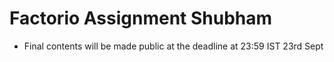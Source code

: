 # Factorio Assignment Shubham
- Final contents will be made public at the deadline at 23:59 IST 23rd Sept